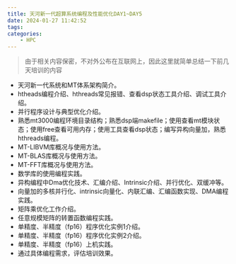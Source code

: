 ```yaml
---
title: 天河新一代超算系统编程及性能优化DAY1~DAY5
date: 2024-01-27 11:42:52
tags:
categories:
    - HPC
---
```

>由于相关内容保密，不对外公布在互联网上，因此这里就简单总结一下前几天培训的内容

<!--more-->

- 天河新一代系统和MT体系架构简介。
- htheads编程介绍、hthreads常见报错、查看dsp状态工具介绍、调试工具介绍。
- 并行程序设计与典型优化介绍。
- 熟悉mt3000编程环境目录结构；熟悉dsp端makefile；使用查看mt模块状态；使用free查看可用内存；使用工具查看dsp状态；编写异构向量加，熟悉hthreads编程。
- MT-LIBVM库概况与使用方法。
- MT-BLAS库概况与使用方法。
- MT-FFT库概况与使用方法。
- 数学库的使用编程实践。
- 异构编程中Dma优化技术、汇编介绍、Intrinsic介绍、并行优化、双缓冲等。
- 向量加的多核并行化、intrinsic向量化、内联汇编、汇编函数实现、DMA编程实践。
- 矩阵乘优化工作介绍。
- 任意规模矩阵的转置函数编程实践。
- 单精度、半精度（fp16）程序优化实例1介绍。
- 单精度、半精度（fp16）程序优化实例2介绍。
- 单精度、半精度（fp16）上机实践。
- 通过具体编程需求，评估培训效果。